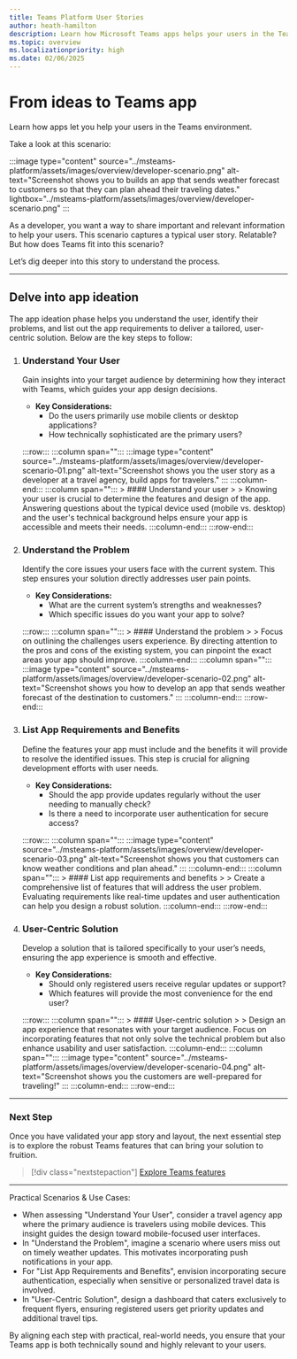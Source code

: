```yaml
---
title: Teams Platform User Stories
author: heath-hamilton
description: Learn how Microsoft Teams apps helps your users in the Teams environment. Know about the user problems, app requirements, benefits, and user centric solution.
ms.topic: overview
ms.localizationpriority: high
ms.date: 02/06/2025
---
```


# From ideas to Teams app

Learn how apps let you help your users in the Teams environment.

Take a look at this scenario:

:::image type="content" source="../msteams-platform/assets/images/overview/developer-scenario.png" alt-text="Screenshot shows you to builds an app that sends weather forecast to customers so that they can plan ahead their traveling dates." lightbox="../msteams-platform/assets/images/overview/developer-scenario.png" :::

As a developer, you want a way to share important and relevant information to help your users. This scenario captures a typical user story. Relatable? But how does Teams fit into this scenario?

Let’s dig deeper into this story to understand the process.

---

## Delve into app ideation

The app ideation phase helps you understand the user, identify their problems, and list out the app requirements to deliver a tailored, user-centric solution. Below are the key steps to follow:

1. ### Understand Your User

   Gain insights into your target audience by determining how they interact with Teams, which guides your app design decisions.

   - **Key Considerations:**
     - Do the users primarily use mobile clients or desktop applications?
     - How technically sophisticated are the primary users?
     
   :::row:::
      :::column span="":::
         :::image type="content" source="../msteams-platform/assets/images/overview/developer-scenario-01.png" alt-text="Screenshot shows you the user story as a developer at a travel agency, build apps for travelers." :::
      :::column-end:::
      :::column span="":::
         > #### Understand your user
         >
         > Knowing your user is crucial to determine the features and design of the app. Answering questions about the typical device used (mobile vs. desktop) and the user's technical background helps ensure your app is accessible and meets their needs.
      :::column-end:::
   :::row-end:::

2. ### Understand the Problem

   Identify the core issues your users face with the current system. This step ensures your solution directly addresses user pain points.

   - **Key Considerations:**
     - What are the current system’s strengths and weaknesses?
     - Which specific issues do you want your app to solve?
     
   :::row:::
      :::column span="":::
         > #### Understand the problem
         >
         > Focus on outlining the challenges users experience. By directing attention to the pros and cons of the existing system, you can pinpoint the exact areas your app should improve.
      :::column-end:::
      :::column span="":::
         :::image type="content" source="../msteams-platform/assets/images/overview/developer-scenario-02.png" alt-text="Screenshot shows you how to develop an app that sends weather forecast of the destination to customers." :::
      :::column-end:::
   :::row-end:::

3. ### List App Requirements and Benefits

   Define the features your app must include and the benefits it will provide to resolve the identified issues. This step is crucial for aligning development efforts with user needs.

   - **Key Considerations:**
     - Should the app provide updates regularly without the user needing to manually check?
     - Is there a need to incorporate user authentication for secure access?
     
   :::row:::
      :::column span="":::
         :::image type="content" source="../msteams-platform/assets/images/overview/developer-scenario-03.png" alt-text="Screenshot shows you that customers can know weather conditions and plan ahead." :::
      :::column-end:::
      :::column span="":::
         > #### List app requirements and benefits
         >
         > Create a comprehensive list of features that will address the user problem. Evaluating requirements like real-time updates and user authentication can help you design a robust solution.
      :::column-end:::
   :::row-end:::

4. ### User-Centric Solution

   Develop a solution that is tailored specifically to your user’s needs, ensuring the app experience is smooth and effective.

   - **Key Considerations:**
     - Should only registered users receive regular updates or support?
     - Which features will provide the most convenience for the end user?
     
   :::row:::
      :::column span="":::
         > #### User-centric solution
         >
         > Design an app experience that resonates with your target audience. Focus on incorporating features that not only solve the technical problem but also enhance usability and user satisfaction.
      :::column-end:::
      :::column span="":::
         :::image type="content" source="../msteams-platform/assets/images/overview/developer-scenario-04.png" alt-text="Screenshot shows you the customers are well-prepared for traveling!" :::
      :::column-end:::
   :::row-end:::

---

### Next Step

Once you have validated your app story and layout, the next essential step is to explore the robust Teams features that can bring your solution to fruition.

> [!div class="nextstepaction"]
> [Explore Teams features](overview-explore.md)

---

Practical Scenarios & Use Cases:

- When assessing "Understand Your User", consider a travel agency app where the primary audience is travelers using mobile devices. This insight guides the design toward mobile-focused user interfaces.
- In "Understand the Problem", imagine a scenario where users miss out on timely weather updates. This motivates incorporating push notifications in your app.
- For "List App Requirements and Benefits", envision incorporating secure authentication, especially when sensitive or personalized travel data is involved.
- In "User-Centric Solution", design a dashboard that caters exclusively to frequent flyers, ensuring registered users get priority updates and additional travel tips.

By aligning each step with practical, real-world needs, you ensure that your Teams app is both technically sound and highly relevant to your users.

